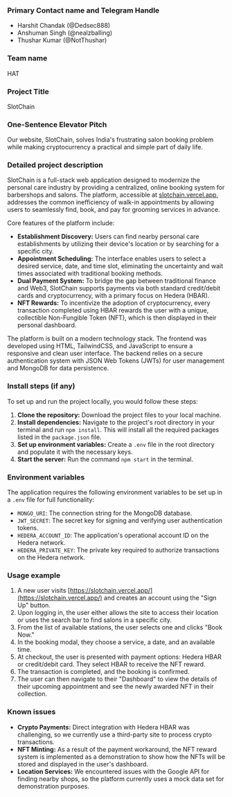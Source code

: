### **Primary Contact name and Telegram Handle**
* Harshit Chandak (@Dedsec888)
* Anshuman Singh (@nealzballing)
* Thushar Kumar (@NotThushar)

### **Team name**
HAT

### **Project Title**
SlotChain

### **One-Sentence Elevator Pitch**
Our website, SlotChain, solves India's frustrating salon booking problem while making cryptocurrency a practical and simple part of daily life.

### **Detailed project description**
SlotChain is a full-stack web application designed to modernize the personal care industry by providing a centralized, online booking system for barbershops and salons. The platform, accessible at [slotchain.vercel.app](https://slotchain.vercel.app/), addresses the common inefficiency of walk-in appointments by allowing users to seamlessly find, book, and pay for grooming services in advance.

Core features of the platform include:
* **Establishment Discovery:** Users can find nearby personal care establishments by utilizing their device's location or by searching for a specific city.
* **Appointment Scheduling:** The interface enables users to select a desired service, date, and time slot, eliminating the uncertainty and wait times associated with traditional booking methods.
* **Dual Payment System:** To bridge the gap between traditional finance and Web3, SlotChain supports payments via both standard credit/debit cards and cryptocurrency, with a primary focus on Hedera (HBAR).
* **NFT Rewards:** To incentivize the adoption of cryptocurrency, every transaction completed using HBAR rewards the user with a unique, collectible Non-Fungible Token (NFT), which is then displayed in their personal dashboard.

The platform is built on a modern technology stack. The frontend was developed using HTML, TailwindCSS, and JavaScript to ensure a responsive and clean user interface. The backend relies on a secure authentication system with JSON Web Tokens (JWTs) for user management and MongoDB for data persistence.

### **Install steps (if any)**
To set up and run the project locally, you would follow these steps:
1.  **Clone the repository:** Download the project files to your local machine.
2.  **Install dependencies:** Navigate to the project's root directory in your terminal and run `npm install`. This will install all the required packages listed in the `package.json` file.
3.  **Set up environment variables:** Create a `.env` file in the root directory and populate it with the necessary keys.
4.  **Start the server:** Run the command `npm start` in the terminal.

### **Environment variables**
The application requires the following environment variables to be set up in a `.env` file for full functionality:
* `MONGO_URI`: The connection string for the MongoDB database.
* `JWT_SECRET`: The secret key for signing and verifying user authentication tokens.
* `HEDERA_ACCOUNT_ID`: The application's operational account ID on the Hedera network.
* `HEDERA_PRIVATE_KEY`: The private key required to authorize transactions on the Hedera network.

### **Usage example**
1.  A new user visits [https://slotchain.vercel.app/](https://slotchain.vercel.app/) and creates an account using the "Sign Up" button.
2.  Upon logging in, the user either allows the site to access their location or uses the search bar to find salons in a specific city.
3.  From the list of available stations, the user selects one and clicks "Book Now."
4.  In the booking modal, they choose a service, a date, and an available time.
5.  At checkout, the user is presented with payment options: Hedera HBAR or credit/debit card. They select HBAR to receive the NFT reward.
6.  The transaction is completed, and the booking is confirmed.
7.  The user can then navigate to their "Dashboard" to view the details of their upcoming appointment and see the newly awarded NFT in their collection.

### **Known issues**
* **Crypto Payments:** Direct integration with Hedera HBAR was challenging, so we currently use a third-party site to process crypto transactions.
* **NFT Minting:** As a result of the payment workaround, the NFT reward system is implemented as a demonstration to show how the NFTs will be stored and displayed in the user's dashboard.
* **Location Services:** We encountered issues with the Google API for finding nearby shops, so the platform currently uses a mock data set for demonstration purposes.
